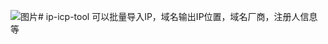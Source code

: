 ![图片](https://github.com/yin-cang/ip-icp-tool/assets/71535827/1e66620e-2950-4ce2-8ebc-521f24fefff1)# ip-icp-tool
可以批量导入IP，域名输出IP位置，域名厂商，注册人信息等


